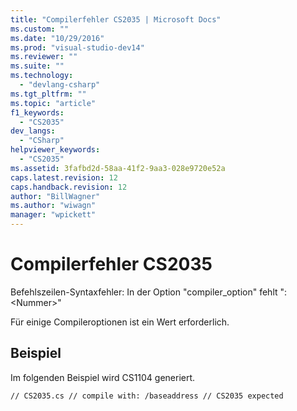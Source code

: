 ```yaml
---
title: "Compilerfehler CS2035 | Microsoft Docs"
ms.custom: ""
ms.date: "10/29/2016"
ms.prod: "visual-studio-dev14"
ms.reviewer: ""
ms.suite: ""
ms.technology: 
  - "devlang-csharp"
ms.tgt_pltfrm: ""
ms.topic: "article"
f1_keywords: 
  - "CS2035"
dev_langs: 
  - "CSharp"
helpviewer_keywords: 
  - "CS2035"
ms.assetid: 3fafbd2d-58aa-41f2-9aa3-028e9720e52a
caps.latest.revision: 12
caps.handback.revision: 12
author: "BillWagner"
ms.author: "wiwagn"
manager: "wpickett"
---
```

# Compilerfehler CS2035
Befehlszeilen\-Syntaxfehler: In der Option "compiler\_option" fehlt ":\<Nummer\>"  
  
 Für einige Compileroptionen ist ein Wert erforderlich.  
  
## Beispiel  
 Im folgenden Beispiel wird CS1104 generiert.  
  
```  
// CS2035.cs // compile with: /baseaddress // CS2035 expected  
```